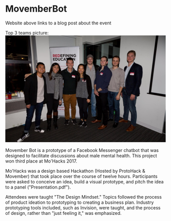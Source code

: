 # MovemberBot

Website above links to a blog post about the event

Top 3 teams picture:
![Top 3 teams](./Top_3_Winners.jpg)

Movember Bot is a prototype of a Facebook Messenger chatbot that was designed to facilitate discussions about male mental health. This project won third place at Mo'Hacks 2017.

Mo'Hacks was a design based Hackathon (Hosted by ProtoHack & Movember) that took place over the course of twelve hours. Participants were asked to conceive an idea, build a visual prototype, and pitch the idea to a panel
("Presentation.pdf").

Attendees were taught "The Design Mindset." Topics followed the process of product ideation to prototyping to creating a business plan. Industry prototyping tools included, such as Invision, were taught, and the process of design, rather than "just feeling it," was emphasized.
